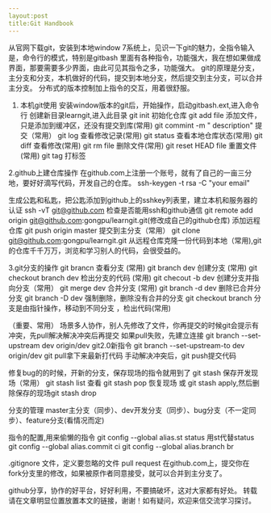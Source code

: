 ```yaml
---
layout:post
title:Git Handbook
---
```


从官网下载git，安装到本地window 7系统上，见识一下git的魅力，全指令输入是，命令行的模式，特别是gitbash 里面有各种指令，功能强大，我在想如果做成界面，那要需要多少界面，由此可见其指令之多，功能强大。
git的原理是分支，主分支和分支，本机做好的代码，提交到本地分支，然后提交到主分支，可以合并主分支。
分布式的版本控制加上指令的交互，用着很舒服。
1. 本机git使用
安装window版本的git后，开始操作，启动gitbash.ext,进入命令行
创建新目录learngit,进入此目录
git init 初始化仓库
git add file 添加文件，只是添加到缓冲区，还没有提交到库(常用)
git commint -m " description"  提交（常用）
git log 查看修改记录(常用)
git status 查看本地仓库状态(常用)
git diff 查看修改(常用)
git rm file 删除文件(常用)
git reset HEAD file 重置文件(常用)
git tag 打标签

2.github上建仓库操作
在github.com上注册一个账号，就有了自己的一亩三分地，要好好滴写代码，开发自己的仓库。
ssh-keygen -t rsa -C "your email"

生成公匙和私匙，把公匙添加到github上的sshkey列表里，建立本机和服务器的认证
ssh -vT git@github.com  检查是否能用ssh和github通信
git remote add origin git@github.com:gongpu/learngit.git(修改成自己的github仓库)   添加远程仓库
git push origin master  提交到主分支（常用）
git clone git@github.com:gongpu/learngit.git 从远程仓库克隆一份代码到本地（常用),git的仓库千千万万，浏览和学习别人的代码，会很受益的。

3.git分支的操作
git brancn 查看分支 (常用)
git  branch dev 创建分支 (常用)
git checkout branch dev 检出分支的代码 (常用)
git checout -b dev  创建分支并指向分支（常用）
git merge dev 合并分支 (常用)
git branch -d dev 删除已合并分分支
git branch -D dev 强制删除，删除没有合并的分支
git checkout branch 分支是由指针操作，移动到不同分支 ，检出代码(常用)

（重要、常用）
场景多人协作，别人先修改了文件，你再提交的时候git会提示有冲突，先pull解决解决冲突后再提交
如果pull失败，先建立连接
git branch --set-upstream dev origin/dev
git2.0新指令 git branch --set-upstream-to dev origin/dev
git pull拿下来最新打代码
手动解决冲突后，git push提交代码


修复bug的的时候，开新的分支，保存现场的指令就用到了
git stash 保存开发现场（常用）
git stash list 查看
git stash pop  恢复现场 或 git stash apply,然后删除保存的现场git stash drop

分支的管理 master主分支（同步）、dev开发分支（同步）、bug分支（不一定同步）、feature分支(看情况而定)

指令的配置,用来偷懒的指令
git config --global alias.st status 用st代替status
git config --global alias.commit ci
git config --global alias.branch br

.gitignore 文件，定义要忽略的文件
pull request 在github.com上，提交你在fork分支里的修改，如果被原作者同意接受，就可以合并到主分支了。

github分享，协作的好平台，好好利用，不要搞破坏，这对大家都有好处。
转载请在文章明显位置放置本文的链接，谢谢！如有疑问，欢迎来信交流学习探讨。

